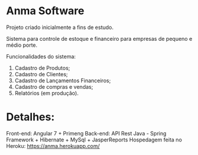 # Anma Software

Projeto criado inicialmente a fins de estudo.

Sistema para controle de estoque e financeiro para empresas de pequeno e médio porte.

Funcionalidades do sistema:
1. Cadastro de Produtos;
2. Cadastro de Clientes;
3. Cadastro de Lançamentos Financeiros;
4. Cadastro de compras e vendas;
5. Relatórios (em produção).


# Detalhes:
Front-end: Angular 7 + Primeng
Back-end: API Rest Java - Spring Framework + Hibernate + MySql + JasperReports
Hospedagem feita no Heroku: https://anma.herokuapp.com/
